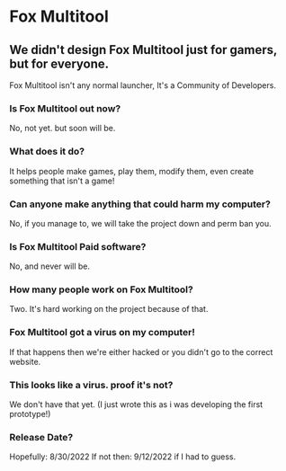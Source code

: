 # Fox Multitool

## We didn't design Fox Multitool just for gamers, but for everyone.
Fox Multitool isn't any normal launcher, It's a Community of Developers.


### Is Fox Multitool out now?
No, not yet. but soon will be.

### What does it do?
It helps people make games, play them, modify them, even create something that isn't a game!

### Can anyone make anything that could harm my computer?
No, if you manage to, we will take the project down and perm ban you.

### Is Fox Multitool Paid software?
No, and never will be.

### How many people work on Fox Multitool?
Two. It's hard working on the project because of that.

### Fox Multitool got a virus on my computer!
If that happens then we're either hacked or you didn't go to the correct website.

### This looks like a virus. proof it's not?
We don't have that yet. (I just wrote this as i was developing the first prototype!)

### Release Date?
Hopefully: 8/30/2022
If not then: 9/12/2022 if I had to guess.
